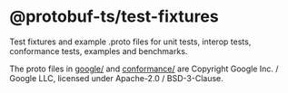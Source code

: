 @protobuf-ts/test-fixtures
==========================

Test fixtures and example .proto files for unit tests, interop tests, 
conformance tests, examples and benchmarks. 

The proto files in [google/](./google) and [conformance/](./conformance/) 
are Copyright Google Inc. / Google LLC, licensed under Apache-2.0 / BSD-3-Clause.

